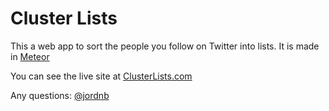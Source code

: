Cluster Lists
===

This a web app to sort the people you follow on Twitter into lists. It is made in [Meteor](http://meteor.com)

You can see the live site at [ClusterLists.com](http://clusterlist.com)

Any questions: [@jordnb](http://twitter.com/jordnb)